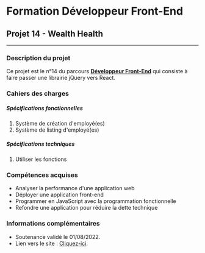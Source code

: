 <meta property="og:image" content="https://raw.githubusercontent.com/sebastien-d-me/Wealth-Health/main/site/public/logo512.png">

# Formation Développeur Front-End
## Projet 14 - Wealth Health
------------
### Description du projet
Ce projet est le n°14 du parcours [**Développeur Front-End**](https://openclassrooms.com/fr/paths/314-developpeur-front-end "Développeur Front-End") qui consiste à faire passer une librairie jQuery vers React.
### Cahiers des charges
##### Spécifications fonctionnelles
1. Système de création d'employé(es)
2. Système de listing d'employé(es)

##### Spécifications techniques
1. Utiliser les fonctions

### Compétences acquises
- Analyser la performance d'une application web
- Déployer une application front-end
- Programmer en JavaScript avec la programmation fonctionnelle
- Refondre une application pour réduire la dette technique

### Informations complémentaires
- Soutenance validé le 01/08/2022.
- Lien vers le site : [Cliquez-ici](https://sebastien-d-me.github.io/Wealth-Health/ "Cliquez-ici").
